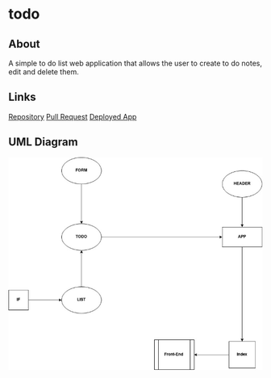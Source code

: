 # todo

## About

A simple to do list web application that allows the user to create to do notes, edit and delete them.

## Links

[Repository](https://github.com/AmjadMesmar/todo)
[Pull Request](https://github.com/AmjadMesmar/todo/pull/4)
[Deployed App](https://souls-todo.netlify.app/)

## UML Diagram

![Uml](./todo-uml.jpg)
